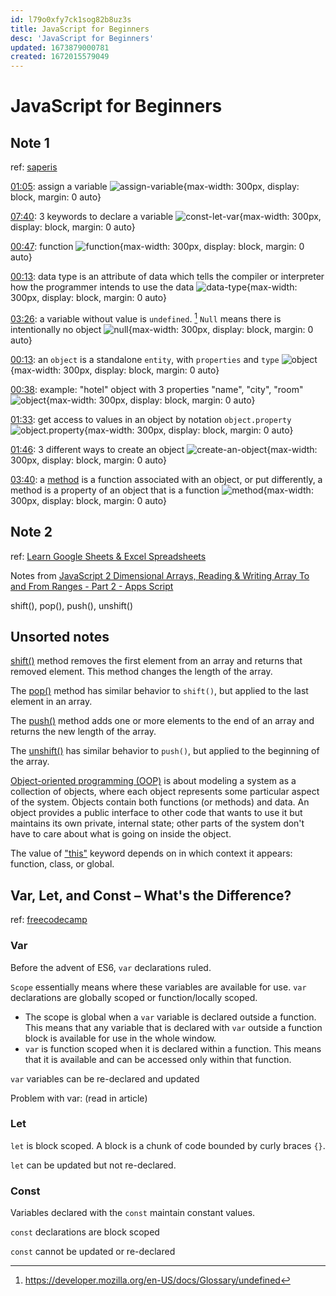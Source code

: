 ```yaml
---
id: l79o0xfy7ck1sog82b8uz3s
title: JavaScript for Beginners
desc: 'JavaScript for Beginners'
updated: 1673879000781
created: 1672015579049
---
```

# JavaScript for Beginners

## Note 1

ref: [saperis](https://www.youtube.com/watch?v=x3xZXJmb05U&list=PLNwCcck1-mNgYUMHlfFYXpMNqfQ9sJsxp)

[01:05](https://youtu.be/x3xZXJmb05U?t=65): assign a variable ![assign-variable](https://ik.imagekit.io/casa/h7b-dendron/javascript_for_beginners__time_65_D5A_GrqlP.png?ik-sdk-version=javascript-1.4.3&updatedAt=1672015915176){max-width: 300px, display: block, margin: 0 auto}

[07:40](https://youtu.be/x3xZXJmb05U?t=460): 3 keywords to declare a variable ![const-let-var](https://ik.imagekit.io/casa/h7b-dendron/javascript_for_beginners__time_460_Wa4YoZmBA.png?ik-sdk-version=javascript-1.4.3&updatedAt=1672015915177){max-width: 300px, display: block, margin: 0 auto}

[00:47](https://youtu.be/ujlnQfd1ams?t=47): function ![function](https://ik.imagekit.io/casa/h7b-dendron/javascript_for_beginners__time_47_eGL6hmlN-.png?ik-sdk-version=javascript-1.4.3&updatedAt=1672014956270){max-width: 300px, display: block, margin: 0 auto}

[00:13](https://youtu.be/w0rdFMPz7mQ?t=13): data type is an attribute of data which tells the compiler or interpreter how the programmer intends to use the data ![data-type](https://ik.imagekit.io/casa/h7b-dendron/javascript_for_beginners__time_75_djVd312fS.png?ik-sdk-version=javascript-1.4.3&updatedAt=1672016373216){max-width: 300px, display: block, margin: 0 auto}

[03:26](https://youtu.be/w0rdFMPz7mQ?t=206): a variable without value is `undefined`. [^1] `Null` means there is intentionally no object ![null](https://ik.imagekit.io/casa/h7b-dendron/javascript_for_beginners__time_206_Wjsr6bwMf.png?ik-sdk-version=javascript-1.4.3&updatedAt=1672016373068){max-width: 300px, display: block, margin: 0 auto}

[^1]: https://developer.mozilla.org/en-US/docs/Glossary/undefined

[00:13](https://youtu.be/cENsx0cbSwc?t=13):  an `object` is a standalone `entity`, with `properties` and `type` ![object](https://ik.imagekit.io/casa/h7b-dendron/javascript_for_beginners__time_13_I7GaTFfVv.png?ik-sdk-version=javascript-1.4.3&updatedAt=1672014956198){max-width: 300px, display: block, margin: 0 auto}

[00:38](https://youtu.be/cENsx0cbSwc?t=38): example: "hotel" object with 3 properties "name", "city", "room" ![object](https://ik.imagekit.io/casa/h7b-dendron/javascript_for_beginners__time_38_bUBgtgwot.png?ik-sdk-version=javascript-1.4.3&updatedAt=1672014956293){max-width: 300px, display: block, margin: 0 auto}

[01:33](https://youtu.be/cENsx0cbSwc?t=93): get access to values in an object by notation `object.property` ![object.property](https://ik.imagekit.io/casa/h7b-dendron/javascript_for_beginners__time_93_9XK-mPfS4.png?ik-sdk-version=javascript-1.4.3&updatedAt=1672014956284){max-width: 300px, display: block, margin: 0 auto}

[01:46](https://youtu.be/cENsx0cbSwc?t=106): 3 different ways to create an object ![create-an-object](https://ik.imagekit.io/casa/h7b-dendron/javascript_for_beginners__time_113_4dPsW-HG2.png?ik-sdk-version=javascript-1.4.3&updatedAt=1672014956327){max-width: 300px, display: block, margin: 0 auto}

[03:40](https://youtu.be/cENsx0cbSwc?t=220): a [method](https://developer.mozilla.org/en-US/docs/Glossary/Method) is a function associated with an object, or put differently, a method is a property of an object that is a function ![method](https://ik.imagekit.io/casa/h7b-dendron/javascript_for_beginners__time_237_QFR2u1Nlb.png?ik-sdk-version=javascript-1.4.3&updatedAt=1672014956269){max-width: 300px, display: block, margin: 0 auto}

## Note 2

ref: [Learn Google Sheets & Excel Spreadsheets](https://www.youtube.com/watch?v=FuHuqhrx_rY)

Notes from [JavaScript 2 Dimensional Arrays, Reading & Writing Array To and From Ranges - Part 2 - Apps Script](https://www.youtube.com/watch?v=FuHuqhrx_rY)

shift(), pop(), push(), unshift()

## Unsorted notes

[shift()](https://developer.mozilla.org/en-US/docs/Web/JavaScript/Reference/Global_Objects/Array/shift) method removes the first element from an array and returns that removed element. This method changes the length of the array.

The [pop()](https://developer.mozilla.org/en-US/docs/Web/JavaScript/Reference/Global_Objects/Array/pop) method has similar behavior to `shift()`, but applied to the last element in an array.

The [push()](https://developer.mozilla.org/en-US/docs/Web/JavaScript/Reference/Global_Objects/Array/push) method adds one or more elements to the end of an array and returns the new length of the array.

The [unshift()](https://developer.mozilla.org/en-US/docs/Web/JavaScript/Reference/Global_Objects/Array/unshift) has similar behavior to `push()`, but applied to the beginning of the array.

[Object-oriented programming (OOP)](https://developer.mozilla.org/en-US/docs/Learn/JavaScript/Objects/Object-oriented_programming) is about modeling a system as a collection of objects, where each object represents some particular aspect of the system. Objects contain both functions (or methods) and data. An object provides a public interface to other code that wants to use it but maintains its own private, internal state; other parts of the system don't have to care about what is going on inside the object.

The value of ["this"](https://developer.mozilla.org/en-US/docs/Web/JavaScript/Reference/Operators/this) keyword depends on in which context it appears: function, class, or global.

## Var, Let, and Const – What's the Difference?

ref: [freecodecamp](https://www.freecodecamp.org/news/var-let-and-const-whats-the-difference/)

### Var

Before the advent of ES6, `var` declarations ruled.

`Scope` essentially means where these variables are available for use. `var` declarations are globally scoped or function/locally scoped.
- The scope is global when a `var` variable is declared outside a function. This means that any variable that is declared with `var` outside a function block is available for use in the whole window.
- `var` is function scoped when it is declared within a function. This means that it is available and can be accessed only within that function.

`var` variables can be re-declared and updated

Problem with var: (read in article)

### Let

`let` is block scoped. A block is a chunk of code bounded by curly braces `{}`.

`let` can be updated but not re-declared.

### Const

Variables declared with the `const` maintain constant values.

`const` declarations are block scoped

`const` cannot be updated or re-declared